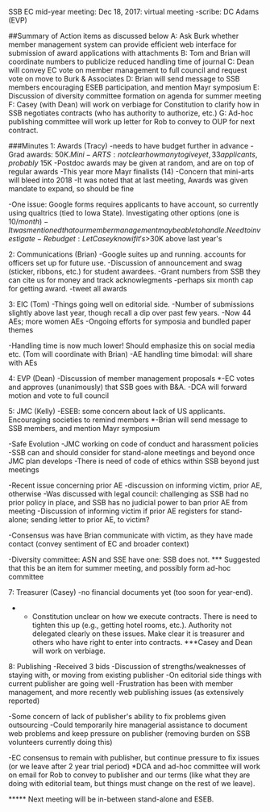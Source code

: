 SSB EC mid-year meeting: Dec 18, 2017: virtual meeting
  -scribe: DC Adams (EVP)

##Summary of Action items as discussed below
A: Ask Burk whether member management system can provide efficient web interface for submission of award applications with attachments
B: Tom and Brian will coordinate numbers to publicize reduced handling time of journal
C: Dean will convey EC vote on member management to full council and request vote on move to Burk & Associates
D: Brian will send message to SSB members encouraging ESEB participation, and mention Mayr symposium
E: Discussion of diversity committee formation on agenda for summer meeting
F: Casey (with Dean) will work on verbiage for Constitution to clarify how in SSB negotiates contracts (who has authority to authorize, etc.)
G: Ad-hoc publishing committee will work up letter for Rob to convey to OUP for next contract. 


###Minutes
1: Awards (Tracy)
-needs to have budget further in advance
-Grad awards: $50K. Mini-ARTS: not clear how many to give yet, 33 applicants, probably ~$15K
-Postdoc awards may be given at random, and are on top of regular awards
-This year more Mayr finalists (14)
-Concern that mini-arts will bleed into 2018
   -It was noted that at last meeting, Awards was given mandate to expand, so should be fine

-One issue: Google forms requires applicants to have account, so currently using qualtrics (tied to Iowa State). Investigating other options (one is $10/month)
  -It was mentioned that our member management may be able to handle. Need to investigate
-Re budget: Let Casey know if it's >$30K above last year's


2: Communications (Brian) 
-Google suites up and running. accounts for officers set up for future use.
-Discussion of announcement and swag (sticker, ribbons, etc.) for student awardees. 
-Grant numbers from SSB they can cite us for money and track acknowlegments
-perhaps six month cap for getting award. 
-tweet all awards

3: EIC (Tom)
-Things going well on editorial side. 
-Number of submissions slightly above last year, though recall a dip over past few years. 
-Now 44 AEs; more women AEs
-Ongoing efforts for symposia and bundled paper themes

-Handling time is now much lower! Should emphasize this on social media etc. (Tom will coordinate with Brian)
-AE handling time bimodal: will share with AEs

4: EVP (Dean)
-Discussion of member management proposals
*-EC votes and approves (unanimously) that SSB goes with B&A. 
-DCA will forward motion and vote to full council

5: JMC (Kelly) 
-ESEB: some concern about lack of US applicants. Encouraging societies to remind members
*-Brian will send message to SSB members, and mention Mayr symposium

-Safe Evolution
-JMC working on code of conduct and harassment policies
  -SSB can and should consider for stand-alone meetings and beyond once JMC plan develops
-There is need of code of ethics within SSB beyond just meetings

-Recent issue concerning prior AE 
 -discussion on informing victim, prior AE, otherwise
-Was discussed with legal council: challenging as SSB had no prior policy in place, and SSB has no judicial power to ban prior AE from meeting
-Discussion of informing victim if prior AE registers for stand-alone; sending letter to prior AE, to victim?

-Consensus was have Brian communicate with victim, as they have made contact (convey sentiment of EC and broader context)

-Diversity committee: ASN and SSE have one: SSB does not. 
 *** Suggested that this be an item for summer meeting, and possibly form ad-hoc committee 

7: Treasurer (Casey)
 -no financial documents yet (too soon for year-end).  
* - Constitution unclear on how we execute contracts.  There is need to tighten this up (e.g., getting hotel rooms, etc.). Authority not delegated clearly on these issues. Make clear it is treasurer and others who have right to enter into contracts. 
***Casey and Dean will work on verbiage.
 
8: Publishing
-Received 3 bids
-Discussion of strengths/weaknesses of staying with, or moving from existing publisher
-On editorial side things with current publisher are going well
-Frustration has been with member management, and more recently web publishing issues (as extensively reported)

-Some concern of lack of publisher's ability to fix problems given outsourcing
-Could temporarily hire managerial assistance to document web problems and keep pressure on publisher (removing burden on SSB volunteers currently doing this)

-EC consensus to remain with publisher, but continue pressure to fix issues (or we leave after 2 year trial period)
*DCA and ad-hoc committee will work on email for Rob to convey to publisher and our terms (like what they are doing with editorial team, but things must change on the rest of we leave). 


***** Next meeting will be in-between stand-alone and ESEB.

